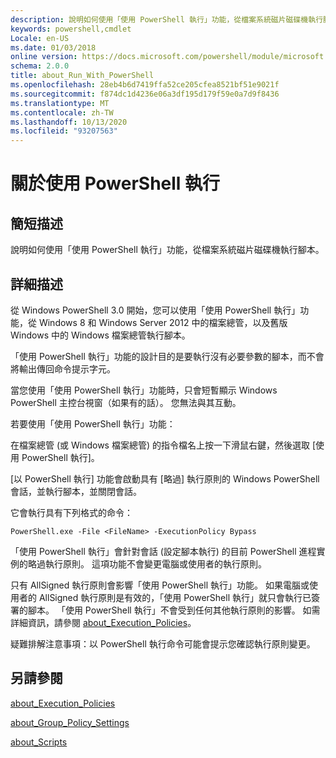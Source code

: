 ```yaml
---
description: 說明如何使用「使用 PowerShell 執行」功能，從檔案系統磁片磁碟機執行腳本。
keywords: powershell,cmdlet
Locale: en-US
ms.date: 01/03/2018
online version: https://docs.microsoft.com/powershell/module/microsoft.powershell.core/about/about_run_with_powershell?view=powershell-5.1&WT.mc_id=ps-gethelp
schema: 2.0.0
title: about_Run_With_PowerShell
ms.openlocfilehash: 28eb4b6d7419ffa52ce205cfea8521bf51e9021f
ms.sourcegitcommit: f874dc1d4236e06a3df195d179f59e0a7d9f8436
ms.translationtype: MT
ms.contentlocale: zh-TW
ms.lasthandoff: 10/13/2020
ms.locfileid: "93207563"
---
```

# <a name="about-run-with-powershell"></a>關於使用 PowerShell 執行

## <a name="short-description"></a>簡短描述

說明如何使用「使用 PowerShell 執行」功能，從檔案系統磁片磁碟機執行腳本。

## <a name="long-description"></a>詳細描述

從 Windows PowerShell 3.0 開始，您可以使用「使用 PowerShell 執行」功能，從 Windows 8 和 Windows Server 2012 中的檔案總管，以及舊版 Windows 中的 Windows 檔案總管執行腳本。

「使用 PowerShell 執行」功能的設計目的是要執行沒有必要參數的腳本，而不會將輸出傳回命令提示字元。

當您使用「使用 PowerShell 執行」功能時，只會短暫顯示 Windows PowerShell 主控台視窗（如果有的話）。 您無法與其互動。

若要使用「使用 PowerShell 執行」功能：

在檔案總管 (或 Windows 檔案總管) 的指令檔名上按一下滑鼠右鍵，然後選取 [使用 PowerShell 執行]。

[以 PowerShell 執行] 功能會啟動具有 [略過] 執行原則的 Windows PowerShell 會話，並執行腳本，並關閉會話。

它會執行具有下列格式的命令：

```
PowerShell.exe -File <FileName> -ExecutionPolicy Bypass
```

「使用 PowerShell 執行」會針對會話 (設定腳本執行) 的目前 PowerShell 進程實例的略過執行原則。
這項功能不會變更電腦或使用者的執行原則。

只有 AllSigned 執行原則會影響「使用 PowerShell 執行」功能。 如果電腦或使用者的 AllSigned 執行原則是有效的，「使用 PowerShell 執行」就只會執行已簽署的腳本。 「使用 PowerShell 執行」不會受到任何其他執行原則的影響。 如需詳細資訊，請參閱 [about_Execution_Policies](about_Execution_Policies.md)。

疑難排解注意事項：以 PowerShell 執行命令可能會提示您確認執行原則變更。

## <a name="see-also"></a>另請參閱

[about_Execution_Policies](about_Execution_Policies.md)

[about_Group_Policy_Settings](about_Group_Policy_Settings.md)

[about_Scripts](about_Scripts.md)
